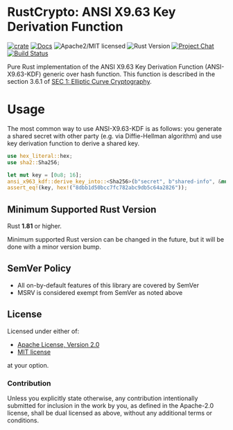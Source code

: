 # RustCrypto: ANSI X9.63 Key Derivation Function

[![crate][crate-image]][crate-link]
[![Docs][docs-image]][docs-link]
![Apache2/MIT licensed][license-image]
![Rust Version][rustc-image]
[![Project Chat][chat-image]][chat-link]
[![Build Status][build-image]][build-link]

Pure Rust implementation of the ANSI X9.63 Key Derivation Function (ANSI-X9.63-KDF) generic over hash function. 
This function is described in the section 3.6.1 of [SEC 1: Elliptic Curve Cryptography](http://www.secg.org/sec1-v2.pdf).

# Usage

The most common way to use ANSI-X9.63-KDF is as follows: you generate a shared secret with other
party (e.g. via Diffie-Hellman algorithm)  and use key derivation function to derive a shared key.

```rust
use hex_literal::hex;
use sha2::Sha256;

let mut key = [0u8; 16];
ansi_x963_kdf::derive_key_into::<Sha256>(b"secret", b"shared-info", &mut key).unwrap();
assert_eq!(key, hex!("8dbb1d50bcc7fc782abc9db5c64a2826"));
```

## Minimum Supported Rust Version

Rust **1.81** or higher.

Minimum supported Rust version can be changed in the future, but it will be
done with a minor version bump.

## SemVer Policy

- All on-by-default features of this library are covered by SemVer
- MSRV is considered exempt from SemVer as noted above

## License

Licensed under either of:

* [Apache License, Version 2.0](http://www.apache.org/licenses/LICENSE-2.0)
* [MIT license](http://opensource.org/licenses/MIT)

at your option.

### Contribution

Unless you explicitly state otherwise, any contribution intentionally submitted
for inclusion in the work by you, as defined in the Apache-2.0 license, shall be
dual licensed as above, without any additional terms or conditions.

[crate-image]: https://img.shields.io/crates/v/ansi-x963-kdf.svg
[crate-link]: https://crates.io/crates/ansi-x963-kdf
[docs-image]: https://docs.rs/ansi-x963-kdf/badge.svg
[docs-link]: https://docs.rs/ansi-x963-kdf/
[license-image]: https://img.shields.io/badge/license-Apache2.0/MIT-blue.svg
[rustc-image]: https://img.shields.io/badge/rustc-1.81+-blue.svg
[chat-image]: https://img.shields.io/badge/zulip-join_chat-blue.svg
[chat-link]: https://rustcrypto.zulipchat.com/#narrow/stream/260043-KDFs
[build-image]: https://github.com/RustCrypto/KDFs/workflows/ansi-x963-kdf/badge.svg?branch=master&event=push
[build-link]: https://github.com/RustCrypto/KDFs/actions?query=workflow:ansi-x963-kdf
